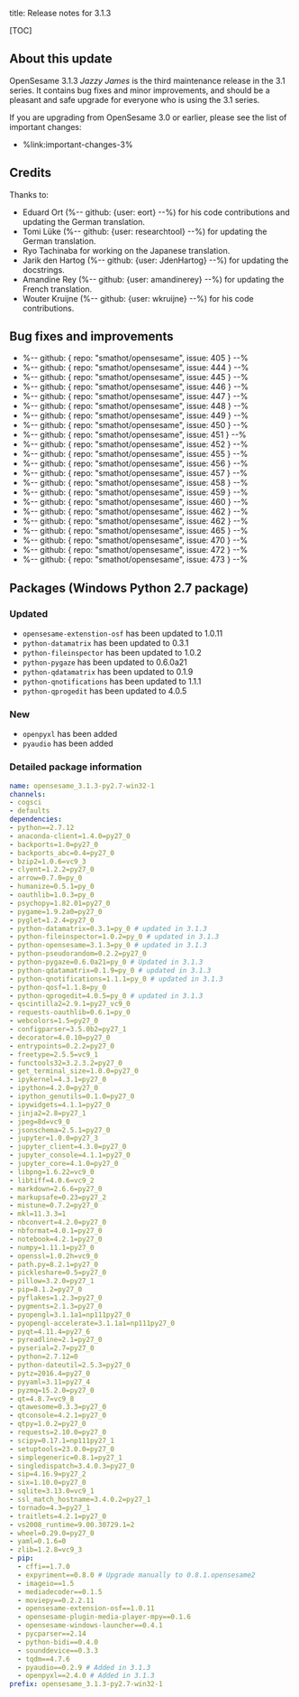title: Release notes for 3.1.3


[TOC]


## About this update

OpenSesame 3.1.3 *Jazzy James* is the third maintenance release in the 3.1 series. It contains bug fixes and minor improvements, and should be a pleasant and safe upgrade for everyone who is using the 3.1 series.

If you are upgrading from OpenSesame 3.0 or earlier, please see the list of important changes:

- %link:important-changes-3%


## Credits

Thanks to:

- Eduard Ort (%-- github: {user: eort} --%) for his code contributions and updating the German translation.
- Tomi Lüke (%-- github: {user: researchtool} --%) for updating the German translation.
- Ryo Tachinaba for working on the Japanese translation.
- Jarik den Hartog (%-- github: {user: JdenHartog} --%) for updating the docstrings.
- Amandine Rey (%-- github: {user: amandinerey} --%) for updating the French translation.
- Wouter Kruijne (%-- github: {user: wkruijne} --%) for his code contributions.


## Bug fixes and improvements

- %-- github: { repo: "smathot/opensesame", issue: 405 } --%
- %-- github: { repo: "smathot/opensesame", issue: 444 } --%
- %-- github: { repo: "smathot/opensesame", issue: 445 } --%
- %-- github: { repo: "smathot/opensesame", issue: 446 } --%
- %-- github: { repo: "smathot/opensesame", issue: 447 } --%
- %-- github: { repo: "smathot/opensesame", issue: 448 } --%
- %-- github: { repo: "smathot/opensesame", issue: 449 } --%
- %-- github: { repo: "smathot/opensesame", issue: 450 } --%
- %-- github: { repo: "smathot/opensesame", issue: 451 } --%
- %-- github: { repo: "smathot/opensesame", issue: 452 } --%
- %-- github: { repo: "smathot/opensesame", issue: 455 } --%
- %-- github: { repo: "smathot/opensesame", issue: 456 } --%
- %-- github: { repo: "smathot/opensesame", issue: 457 } --%
- %-- github: { repo: "smathot/opensesame", issue: 458 } --%
- %-- github: { repo: "smathot/opensesame", issue: 459 } --%
- %-- github: { repo: "smathot/opensesame", issue: 460 } --%
- %-- github: { repo: "smathot/opensesame", issue: 462 } --%
- %-- github: { repo: "smathot/opensesame", issue: 462 } --%
- %-- github: { repo: "smathot/opensesame", issue: 465 } --%
- %-- github: { repo: "smathot/opensesame", issue: 470 } --%
- %-- github: { repo: "smathot/opensesame", issue: 472 } --%
- %-- github: { repo: "smathot/opensesame", issue: 473 } --%

## Packages (Windows Python 2.7 package)

### Updated

- `opensesame-extenstion-osf` has been updated to 1.0.11
- `python-datamatrix` has been updated to 0.3.1
- `python-fileinspector` has been updated to 1.0.2
- `python-pygaze` has been updated to 0.6.0a21
- `python-qdatamatrix` has been updated to 0.1.9
- `python-qnotifications` has been updated to 1.1.1
- `python-qprogedit` has been updated to 4.0.5

### New

- `openpyxl` has been added
- `pyaudio` has been added

### Detailed package information

~~~ .yaml
name: opensesame_3.1.3-py2.7-win32-1
channels:
- cogsci
- defaults
dependencies:
- python==2.7.12
- anaconda-client=1.4.0=py27_0
- backports=1.0=py27_0
- backports_abc=0.4=py27_0
- bzip2=1.0.6=vc9_3
- clyent=1.2.2=py27_0
- arrow=0.7.0=py_0
- humanize=0.5.1=py_0
- oauthlib=1.0.3=py_0
- psychopy=1.82.01=py27_0
- pygame=1.9.2a0=py27_0
- pyglet=1.2.4=py27_0
- python-datamatrix=0.3.1=py_0 # updated in 3.1.3
- python-fileinspector=1.0.2=py_0 # updated in 3.1.3
- python-opensesame=3.1.3=py_0 # updated in 3.1.3
- python-pseudorandom=0.2.2=py27_0
- python-pygaze=0.6.0a21=py_0 # Updated in 3.1.3
- python-qdatamatrix=0.1.9=py_0 # updated in 3.1.3
- python-qnotifications=1.1.1=py_0 # updated in 3.1.3
- python-qosf=1.1.8=py_0
- python-qprogedit=4.0.5=py_0 # updated in 3.1.3
- qscintilla2=2.9.1=py27_vc9_0
- requests-oauthlib=0.6.1=py_0
- webcolors=1.5=py27_0
- configparser=3.5.0b2=py27_1
- decorator=4.0.10=py27_0
- entrypoints=0.2.2=py27_0
- freetype=2.5.5=vc9_1
- functools32=3.2.3.2=py27_0
- get_terminal_size=1.0.0=py27_0
- ipykernel=4.3.1=py27_0
- ipython=4.2.0=py27_0
- ipython_genutils=0.1.0=py27_0
- ipywidgets=4.1.1=py27_0
- jinja2=2.8=py27_1
- jpeg=8d=vc9_0
- jsonschema=2.5.1=py27_0
- jupyter=1.0.0=py27_3
- jupyter_client=4.3.0=py27_0
- jupyter_console=4.1.1=py27_0
- jupyter_core=4.1.0=py27_0
- libpng=1.6.22=vc9_0
- libtiff=4.0.6=vc9_2
- markdown=2.6.6=py27_0
- markupsafe=0.23=py27_2
- mistune=0.7.2=py27_0
- mkl=11.3.3=1
- nbconvert=4.2.0=py27_0
- nbformat=4.0.1=py27_0
- notebook=4.2.1=py27_0
- numpy=1.11.1=py27_0
- openssl=1.0.2h=vc9_0
- path.py=8.2.1=py27_0
- pickleshare=0.5=py27_0
- pillow=3.2.0=py27_1
- pip=8.1.2=py27_0
- pyflakes=1.2.3=py27_0
- pygments=2.1.3=py27_0
- pyopengl=3.1.1a1=np111py27_0
- pyopengl-accelerate=3.1.1a1=np111py27_0
- pyqt=4.11.4=py27_6
- pyreadline=2.1=py27_0
- pyserial=2.7=py27_0
- python=2.7.12=0
- python-dateutil=2.5.3=py27_0
- pytz=2016.4=py27_0
- pyyaml=3.11=py27_4
- pyzmq=15.2.0=py27_0
- qt=4.8.7=vc9_8
- qtawesome=0.3.3=py27_0
- qtconsole=4.2.1=py27_0
- qtpy=1.0.2=py27_0
- requests=2.10.0=py27_0
- scipy=0.17.1=np111py27_1
- setuptools=23.0.0=py27_0
- simplegeneric=0.8.1=py27_1
- singledispatch=3.4.0.3=py27_0
- sip=4.16.9=py27_2
- six=1.10.0=py27_0
- sqlite=3.13.0=vc9_1
- ssl_match_hostname=3.4.0.2=py27_1
- tornado=4.3=py27_1
- traitlets=4.2.1=py27_0
- vs2008_runtime=9.00.30729.1=2
- wheel=0.29.0=py27_0
- yaml=0.1.6=0
- zlib=1.2.8=vc9_3
- pip:
  - cffi==1.7.0
  - expyriment==0.8.0 # Upgrade manually to 0.8.1.opensesame2
  - imageio==1.5
  - mediadecoder==0.1.5
  - moviepy==0.2.2.11  
  - opensesame-extension-osf==1.0.11
  - opensesame-plugin-media-player-mpy==0.1.6
  - opensesame-windows-launcher==0.4.1
  - pycparser==2.14
  - python-bidi==0.4.0
  - sounddevice==0.3.3
  - tqdm==4.7.6
  - pyaudio==0.2.9 # Added in 3.1.3
  - openpyxl==2.4.0 # Added in 3.1.3
prefix: opensesame_3.1.3-py2.7-win32-1
~~~
